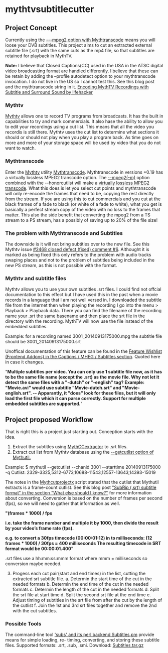 mythtvsubtitlecutter
====================
<h2>Project Concept</h2>
Currently using the  <a href="http://www.mythtv.org/wiki/mythtranscode#Using_the_--mpeg2_Option_for_.28Virtually.29_Lossless_MPEG2_Transcode">---mpeg2 option with Mythtranscode</a> means you will loose your DVB subtitles. This project aims to cut an extracted external subtitle file (.srt) with the same cuts as the mp4 file, so that subtitles are retained for playback in MythTV.

<b>Note:</b> I believe that Closed Captions(CC) used in the USA in the ATSC digital video broadcasting format are handled differently. I believe that these can be retain by adding the  –profile autodetect option to your mythtranscode invocation. I do not live in the US so I cannot test this. See this blog post and the mythtranscode string in it. <a href="http://www.hackourlife.com/encoding-mythtv-recordings-with-subtitle-and-surround-sound/">Encoding MythTV Recordings with Subtitle and Surround Sound by lifehacker</a>
<h3>Mythtv</h3>
<a href="http://www.mythtv.org">Mythtv</a> allows one to record TV programs from broadcasts. It has the built in capabilities to try and mark commercials. It also hase the ability to allow you to edit your recordings using a cut list. This means that all the video you recordis is still there. Mythtv uses the cut list to determine what sections it should or should not play when you play a program back. As time goes on more and more of your storage space will be used by video that you do not want to watch.
<h3>Mythtranscode</h3>
Enter the <a href="http://www.mythtv.org">Mythtv</a> utility <a href="http://www.mythtv.org/wiki/mythtranscode">Mythtranscode</a>. Mythtranscode in versions +0.19 has a virtually lossless MPEG2 transcode option. The <a href="http://www.mythtv.org/wiki/mythtranscode#Using_the_--mpeg2_Option_for_.28Virtually.29_Lossless_MPEG2_Transcode">--mpeg2(-m)</a> option combined with the --honorcutlist will make a <a href="http://www.mythtv.org/wiki/mythtranscode#Remove_commercials_from_an_MPEG2_recording">virtually lossless MPEG2 transcode</a>. What this does is let you select cut points and mythtranscode will only re-encode the frames that need to be, copying the rest directly from the stream. If you are using this to cut commercials and you cut at the black frames of a fade to black (or white of a fade to white), what you get is basically a perfect stream copy of the video with no loss to the frames that matter. This also the side benefit that converting the mpeg2 from a TS stream to a PS stream, has a possibly of saving up to 20% of the file size!
<h3>The problem with Mythtranscode and Subtitles</h3>
The downside is it will not bring subtitles over to the new file. See this Mythtv issue <a href="https://code.mythtv.org/trac/ticket/2468#comment:6">#2468 closed defect (fixed) comment #6</a>. Althought it is marked as being fixed this only refers to the problem with audio tracks swaping places and not to the problem of subtitles being included in the new PS stream, as this is not possible with the format.
<h3>Mythtv and subtitle files</h3>
Mythtv allows you to use your own subtitles .srt files. I could find not offcial documentation to this effect but I have used this in the past when a movie records in a language that I am not well versed in. I downloaded the subtitle file from the internet then when playing the recording I go into the menu > Playback > Playback data. There you can find the filename of the recording name your .srt the same basename and then place the srt file in the directory with the recording. MythTV will now use the file instead of the embedded subtitles. 

Example: for a recording named 3001_20140913175000.mpg the subtitle file should be 3001_20140913175000.srt

Unoffical documentation of this feature can be found in the <a href="http://www.mythtv.org/wiki/Feature_Wishlist_(Frontend_Addons)#Captions_.2F_MHEG_.2F_Subtitles">Feature Wishlist (Frontend Addons) in the Captions / MHEG / Subtitles section</a>. Quoted here in case it changes.

"<b>Multiple subtitles per video. You can only use 1 subtitle file now, as it has to be the same file name (except the .srt) as the movie file. Why not let it detect the same files with a "-dutch" or "-english" tag? Example: "Movie.avi" would use subtitle "Movie-dutch.srt" and "Movie-english.srt". -- Apparantly, it "does" look for these files, but it will only load the first file which it can parse correctly.
Support for multiple embedded subtitles are supported.</b>"

<h2>Project proposed Workflow</h2>
That is right this is a project just starting out. Conception starts with the idea.

1. Extract the subtitles using <a href="http://www.mythtv.org/wiki/Mythccextractor">MythCCextractor</a> to .srt files.
2. Extract cut list from Mythtv database using the <a href="http://www.mythtv.org/wiki/Mythutil#--getcutlist">--getcutlist option of Mythutil.</a>  

Example:
$ mythutil --getcutlist --chanid 3001 --starttime 20140913175000 -q
Cutlist: 2329-3325,5312-6773,10688-11543,12557-13643,14393-15019

The notes in the <a href="http://www.mythtv.org/wiki/Mythcutprojectx">Mythcutprojectx</a> script stated that the cutlist that Mythutil extracts is a frame-count cutlist. See this blog post <a href="http://videosubtitles.wordpress.com/tag/convert-frames-to-milliseconds/">"SubRip (.srt) subtitle format" in the section "What else should I know?"</a> for more information about converting. Conversion is based on the number of frames per second (fps), so we will need to gather that information as well.

<b>"(frames * 1000) / fps

i.e. take the frame number and multiple it by 1000, then divide the result by your video’s frame rate (fps).

e.g. to convert a 30fps timecode (00:00:01:12) in to milliseconds:
(12 frames * 1000) / 30fps = 400 milliseconds
The resulting timecode in SRT format would be 00:00:01.400"</b>



.srt files use a hh:mm:ss:mmm format where mmm = milliseconds so conversion maybe needed.

3. Progess each cut pair(start and end times) in the list, cutting the extracted srt subtitle file.
	a. Determin the start time of the cut in the needed formats
	b. Determin the end time of the cut in the needed formats
	c. Determin the length of the cut in the needed formats
	d. Split the srt file at start time
	d. Split the second srt file at the end time
	e. Adjust timing of subtitles in the srt file from after the cut by the length of the cutlist
	f. Join the 1st and 3rd srt files together and remove the 2nd with the cut subtitles.
<h3>Possible Tools</h3>	
The command-line tool <a href="http://karasik.eu.org/software/">'subs' and its perl backend Subtitles.pm</a> provide means for simple loading, re- timing, converting, and storing these subtitle files. Supported formats: .srt, .sub, .smi. 
Download: <a href="http://karasik.eu.org/software/Subtitles.tar.gz">Subtitles.tar.gz</a>
	
	


